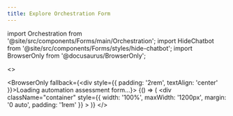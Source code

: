 ```yaml
---
title: Explore Orchestration Form
---
```


import Orchestration from '@site/src/components/Forms/main/Orchestration';
import HideChatbot from '@site/src/components/Forms/styles/hide-chatbot';
import BrowserOnly from '@docusaurus/BrowserOnly';

<>

<HideChatbot />

<BrowserOnly fallback={<div style={{ padding: '2rem', textAlign: 'center' }}>Loading automation assessment form...</div>}>
  {() => (
    <div 
      className="container" 
      style={{ width: '100%', maxWidth: '1200px', margin: '0 auto', padding: '1rem' }}
    >
      <Orchestration />
    </div>
  )}
</BrowserOnly>
</>